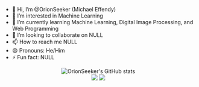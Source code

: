 - 👋 Hi, I’m @OrionSeeker (Michael Effendy)
- 👀 I’m interested in Machine Learning
- 🌱 I’m currently learning Machine Learning, Digital Image Processing, and Web Programming
- 💞️ I’m looking to collaborate on NULL
- 📫 How to reach me NULL
- 😄 Pronouns: He/Him
- ⚡ Fun fact: NULL

<!---
OrionSeeker/OrionSeeker is a ✨ special ✨ repository because its `README.md` (this file) appears on your GitHub profile.
You can click the Preview link to take a look at your changes.
--->
<p align="center">
  <img src="https://github-readme-stats.vercel.app/api?username=OrionSeeker&show_icons=true&include_all_commits=true&theme=monokai" alt="OrionSeeker's GitHub stats" /><br />
  <img src="https://github-readme-streak-stats.herokuapp.com/?user=OrionSeeker&theme=monokai"/>
  <img src="https://github-readme-stats.vercel.app/api/top-langs/?username=OrionSeeker&layout=compact&theme=monokai&langs_count=12"/><br />
</p>
